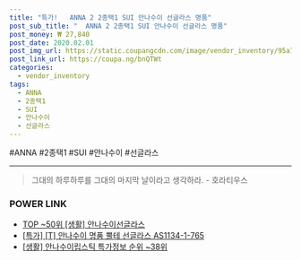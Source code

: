 ```yaml
--- 
title: "특가!   ANNA 2 2종택1 SUI 안나수이 선글라스 명품" 
post_sub_title: "  ANNA 2 2종택1 SUI 안나수이 선글라스 명품" 
post_money: ₩ 27,840 
post_date: 2020.02.01 
post_img_url: https://static.coupangcdn.com/image/vendor_inventory/95a7/febda943bce3550e2102cbb758c317d3e52158a808bec8350270a881f42b.jpg 
post_link_url: https://coupa.ng/bnQTWt 
categories: 
  - vendor_inventory 
tags: 
  - ANNA 
  - 2종택1 
  - SUI 
  - 안나수이 
  - 선글라스 
--- 
```

  #ANNA #2종택1 #SUI #안나수이 #선글라스 
<hr> 

> 그대의 하루하루를 그대의 마지막 날이라고 생각하라. - 호라티우스 


### POWER LINK

* <a href="https://blog.naver.com/an0733/221792087774" target="_blank"> TOP ~50위 [생활] 안나수이선글라스</a>
* <a href="https://blog.naver.com/santokki14/221792202523" target="_blank">[특가] [T] 안나수이 명품 뿔테 선글라스 AS1134-1-765</a>
* <a href="https://blog.naver.com/sakai111/221776244605" target="_blank"> [생활] 안나수이립스틱 특가정보 순위 ~38위</a>
